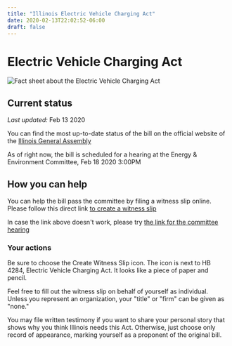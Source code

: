 ```yaml
---
title: "Illinois Electric Vehicle Charging Act"
date: 2020-02-13T22:02:52-06:00
draft: false
---
```


# Electric Vehicle Charging Act

![Fact sheet about the Electric Vehicle Charging Act][hb_4824_fact_sheet]

## Current status

*Last updated:* Feb 13 2020

You can find the most up-to-date status of the bill on the official website of 
the [Illinois General Assembly](http://www.ilga.gov/legislation/BillStatus.asp?DocNum=4284&GAID=15&DocTypeID=HB&LegID=123342&SessionID=108&SpecSess=&Session=&GA=101)

As of right now, the bill is scheduled for a hearing at the Energy & Environment Committee, Feb 18 2020 3:00PM 

## How you can help

You can help the bill pass the committee by filing a witness slip online. 
Please follow this direct link 
[to create a witness slip](http://my.ilga.gov/WitnessSlip/Create/123342?committeeHearingId=17554&LegislationId=123342&LegislationDocumentId=156438)

In case the link above doesn't work, please try [the link for the committee hearing](http://my.ilga.gov/Hearing/HearingDetail/17554)

### Your actions

Be sure to choose the Create Witness Slip icon. The icon is next to HB 4284, Electric Vehicle Charging Act. It looks like a piece of paper and pencil.

Feel free to fill out the witness slip on behalf of yourself as individual. 
Unless you represent an organization, your "title" or "firm" can be given as "none." 

You may file written testimony if you want to share your personal story that shows why you think Illinois needs this Act. 
Otherwise, just choose only record of appearance, marking yourself as a proponent of the original bill.

[hb_4824_fact_sheet]: /images/info/support_hb_4284.png

